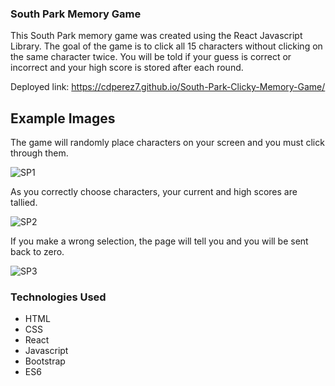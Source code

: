 ### South Park Memory Game

This South Park memory game was created using the React Javascript Library. The goal of the game is to click all 15 characters without clicking on the same character twice. You will be told if your guess is correct or incorrect and your high score is stored after each round.

Deployed link: https://cdperez7.github.io/South-Park-Clicky-Memory-Game/

## Example Images

The game will randomly place characters on your screen and you must click through them.

![SP1](https://i.imgur.com/yVCQW3X.png)

As you correctly choose characters, your current and high scores are tallied.  

![SP2](https://i.imgur.com/8Up0e29.png)

If you make a wrong selection, the page will tell you and you will be sent back to zero.

![SP3](https://i.imgur.com/k1cfJja.png)

### Technologies Used
* HTML
* CSS
* React
* Javascript
* Bootstrap
* ES6

